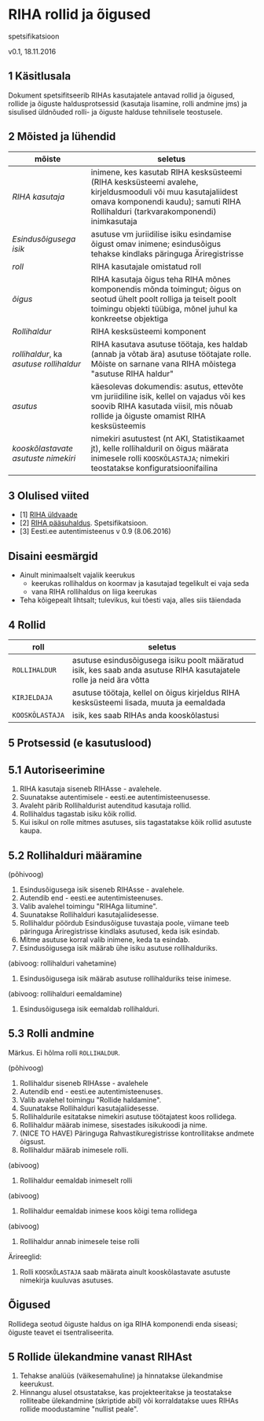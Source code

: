 # RIHA rollid ja õigused

spetsifikatsioon

v0.1, 18.11.2016

## 1 Käsitlusala

Dokument spetsifitseerib RIHAs kasutajatele antavad rollid ja õigused, rollide ja õiguste haldusprotsessid (kasutaja lisamine, rolli andmine jms) ja sisulised üldnõuded rolli- ja õiguste halduse tehnilisele teostusele.

## 2 Mõisted ja lühendid

| mõiste | seletus |
|--------|---------|
| _RIHA kasutaja_  | inimene, kes kasutab RIHA kesksüsteemi (RIHA kesksüsteemi avalehe, kirjeldusmooduli või muu kasutajaliidest omava komponendi kaudu); samuti RIHA Rollihalduri (tarkvarakomponendi) inimkasutaja | 
| _Esindusõigusega isik_ | asutuse vm juriidilise isiku esindamise õigust omav inimene; esindusõigus tehakse kindlaks päringuga Äriregistrisse |
| _roll_ | RIHA kasutajale omistatud roll |
| _õigus_ | RIHA kasutaja õigus teha RIHA mõnes komponendis mõnda toimingut; õigus on seotud ühelt poolt rolliga ja teiselt poolt toimingu objekti tüübiga, mõnel juhul ka konkreetse objektiga |
| _Rollihaldur_ | RIHA kesksüsteemi komponent |
| _rollihaldur_, ka _asutuse rollihaldur_ | RIHA kasutava asutuse töötaja, kes haldab (annab ja võtab ära) asutuse töötajate rolle. Mõiste on sarnane vana RIHA mõistega "asutuse RIHA haldur" |
| _asutus_ | käesolevas dokumendis: asutus, ettevõte vm juriidiline isik, kellel on vajadus või kes soovib RIHA kasutada viisil, mis nõuab rollide ja õiguste omamist RIHA kesksüsteemis |
| _kooskõlastavate asutuste nimekiri_ | nimekiri asutustest (nt AKI, Statistikaamet jt), kelle rollihalduril on õigus määrata inimesele rolli `KOOSKÕLASTAJA`; nimekiri teostatakse konfiguratsioonifailina |

## 3 Olulised viited

- [1] [RIHA üldvaade](https://github.com/e-gov/RIHA-API/blob/master/docs/YLDVAADE.md#riha-%C3%BCldvaade)
- [2] [RIHA pääsuhaldus](https://github.com/e-gov/RIHA-API/blob/master/docs/Paasuhaldus.md). Spetsifikatsioon. 
- [3] Eesti.ee autentimisteenus v 0.9 (8.06.2016)

## Disaini eesmärgid

- Ainult minimaalselt vajalik keerukus
  - keerukas rollihaldus on koormav ja kasutajad tegelikult ei vaja seda
  - vana RIHA rollihaldus on liiga keerukas
- Teha kõigepealt lihtsalt; tulevikus, kui tõesti vaja, alles siis täiendada

## 4 Rollid

| roll        | seletus |
|-------------|------------|
| `ROLLIHALDUR` |  asutuse esindusõigusega isiku poolt määratud isik, kes saab anda asutuse RIHA kasutajatele rolle ja neid ära võtta |
| `KIRJELDAJA`  | asutuse töötaja, kellel on õigus kirjeldus RIHA kesksüsteemi lisada, muuta ja eemaldada |
| `KOOSKÕLASTAJA` | isik, kes saab RIHAs anda kooskõlastusi |

## 5 Protsessid (e kasutuslood)

## 5.1 Autoriseerimine
1. RIHA kasutaja siseneb RIHAsse - avalehele.
2. Suunatakse autentimisele - eesti.ee autentimisteenusesse.
3. Avaleht pärib Rollihaldurist autenditud kasutaja rollid.
  1. Rollihaldus tagastab isiku kõik rollid.
  2. Kui isikul on rolle mitmes asutuses, siis tagastatakse kõik rollid asutuste kaupa.

## 5.2 Rollihalduri määramine
(põhivoog)
1. Esindusõigusega isik siseneb RIHAsse - avalehele.
2. Autendib end - eesti.ee autentimisteenuses.
3. Valib avalehel toimingu "RIHAga liitumine".
4. Suunatakse Rollihalduri kasutajaliidesesse.
5. Rollihaldur pöördub Esindusõiguse tuvastaja poole, viimane teeb päringuga Äriregistrisse kindlaks asutused, keda isik esindab.
6. Mitme asutuse korral valib inimene, keda ta esindab.
7. Esindusõigusega isik määrab ühe isiku asutuse rollihalduriks.

(abivoog: rollihalduri vahetamine)
1. Esindusõigusega isik määrab asutuse rollihalduriks teise inimese.

(abivoog: rollihalduri eemaldamine)
1. Esindusõigusega isik eemaldab rollihalduri.

## 5.3 Rolli andmine

Märkus. Ei hõlma rolli `ROLLIHALDUR`.

(põhivoog)
1. Rollihaldur siseneb RIHAsse - avalehele
2. Autendib end - eesti.ee autentimisteenuses.
3. Valib avalehel toimingu "Rollide haldamine".
4. Suunatakse Rollihalduri kasutajaliidesesse.
5. Rollihaldurile esitatakse nimekiri asutuse töötajatest koos rollidega.
6. Rollihaldur määrab inimese, sisestades isikukoodi ja nime.
7. (NICE TO HAVE) Päringuga Rahvastikuregistrisse kontrollitakse andmete õigsust.
8. Rollihaldur määrab inimesele rolli.

(abivoog)
1. Rollihaldur eemaldab inimeselt rolli

(abivoog)
1. Rollihaldur eemaldab inimese koos kõigi tema rollidega

(abivoog)
1. Rollihaldur annab inimesele teise rolli

Ärireeglid:
1. Rolli `KOOSKÕLASTAJA` saab määrata ainult kooskõlastavate asutuste nimekirja kuuluvas asutuses. 

## Õigused
Rollidega seotud õiguste haldus on iga RIHA komponendi enda siseasi; õiguste teavet ei tsentraliseerita.

## 5 Rollide ülekandmine vanast RIHAst

1. Tehakse analüüs (väikesemahuline) ja hinnatakse ülekandmise keerukust.
2. Hinnangu alusel otsustatakse, kas projekteeritakse ja teostatakse rolliteabe ülekandmine (skriptide abil) või korraldatakse uues RIHAs rollide moodustamine "nullist peale".


